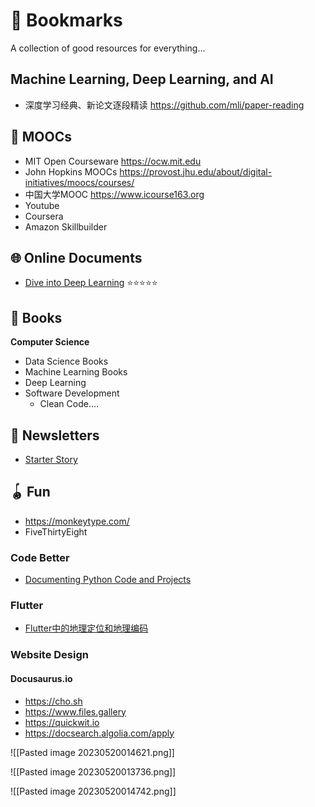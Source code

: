 # 🔖 Bookmarks
A collection of good resources for everything...


## Machine Learning, Deep Learning, and AI
- 深度学习经典、新论文逐段精读 https://github.com/mli/paper-reading


## 🏫 MOOCs
- MIT Open Courseware https://ocw.mit.edu
- John Hopkins MOOCs https://provost.jhu.edu/about/digital-initiatives/moocs/courses/
- 中国大学MOOC https://www.icourse163.org
- Youtube
- Coursera
- Amazon Skillbuilder
## 🌐 Online Documents
- [Dive into Deep Learning](https://d2l.ai/chapter_preface/index.html) ⭐️⭐️⭐️⭐️⭐️

## 📖 Books
**Computer Science**
- Data Science Books
- Machine Learning Books
- Deep Learning
- Software Development
	- Clean Code....

## 📰 Newsletters
- [Starter Story](https://www.starterstory.com)

## 🪀 Fun
- https://monkeytype.com/
- FiveThirtyEight
### Code Better
- [Documenting Python Code and Projects](https://testdriven.io/blog/documenting-python/)
### Flutter
- [Flutter中的地理定位和地理编码](https://juejin.cn/post/7067827324367929374)

### Website Design

#### Docusaurus.io
- https://cho.sh
- https://www.files.gallery
- https://quickwit.io
- https://docsearch.algolia.com/apply

![[Pasted image 20230520014621.png]]

![[Pasted image 20230520013736.png]]   

![[Pasted image 20230520014742.png]]